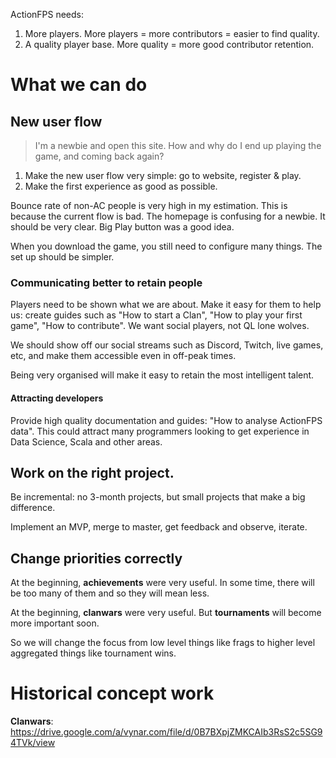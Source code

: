 ActionFPS needs:
1. More players. More players = more contributors = easier to find quality.
2. A quality player base. More quality = more good contributor retention.

# What we can do

## New user flow

> I'm a newbie and open this site. How and why do I end up playing the game, and coming back again?

1. Make the new user flow very simple: go to website, register & play.
2. Make the first experience as good as possible.

Bounce rate of non-AC people is very high in my estimation. This is because the current flow is bad. The homepage is confusing for a newbie. It should be very clear. Big Play button was a good idea.

When you download the game, you still need to configure many things. The set up should be simpler.

### Communicating better to retain people

Players need to be shown what we are about. Make it easy for them to help us: create guides such as "How to start a Clan", "How to play your first game", "How to contribute". We want social players, not QL lone wolves.

We should show off our social streams such as Discord, Twitch, live games, etc, and make them accessible even in off-peak times.

Being very organised will make it easy to retain the most intelligent talent.

#### Attracting developers

Provide high quality documentation and guides: "How to analyse ActionFPS data". This could attract many programmers looking to get experience in Data Science, Scala and other areas.

## Work on the right project.

Be incremental: no 3-month projects, but small projects that make a big difference.

Implement an MVP, merge to master, get feedback and observe, iterate.

## Change priorities correctly

At the beginning, __achievements__ were very useful. In some time, there will be too many of them and so they will mean less.

At the beginning, __clanwars__ were very useful. But __tournaments__ will become more important soon.

So we will change the focus from low level things like frags to higher level aggregated things like tournament wins.


# Historical concept work

**Clanwars**: https://drive.google.com/a/vynar.com/file/d/0B7BXpjZMKCAIb3RsS2c5SG94TVk/view